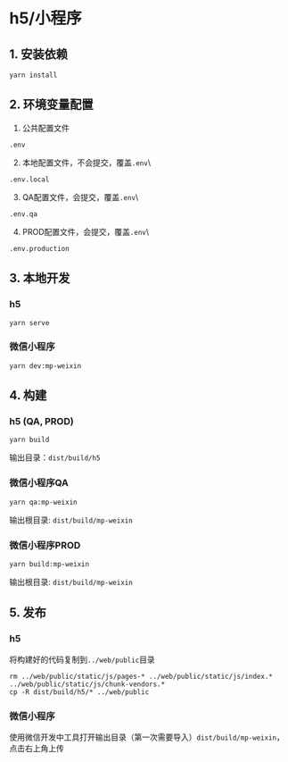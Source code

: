 # h5/小程序

## 1. 安装依赖
```
yarn install
```

## 2. 环境变量配置
1. 公共配置文件
```
.env
```
2. 本地配置文件，不会提交，覆盖`.env`\
```
.env.local
``` 

3. QA配置文件，会提交，覆盖`.env`\
```
.env.qa
``` 

4. PROD配置文件，会提交，覆盖`.env`\
```
.env.production
``` 

## 3. 本地开发
### h5
```
yarn serve
```
### 微信小程序
```
yarn dev:mp-weixin
```

## 4. 构建

### h5 (QA, PROD)
```
yarn build
```
输出目录：`dist/build/h5`

### 微信小程序QA
```
yarn qa:mp-weixin
```
输出根目录: `dist/build/mp-weixin`

### 微信小程序PROD
```
yarn build:mp-weixin
```
输出根目录: `dist/build/mp-weixin`

## 5. 发布
### h5
将构建好的代码复制到`../web/public`目录
```
rm ../web/public/static/js/pages-* ../web/public/static/js/index.* ../web/public/static/js/chunk-vendors.*
cp -R dist/build/h5/* ../web/public
```

### 微信小程序
使用微信开发中工具打开输出目录（第一次需要导入）`dist/build/mp-weixin`，点击右上角上传